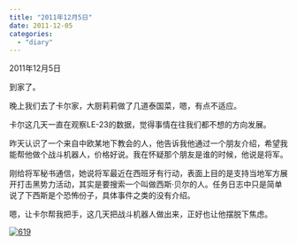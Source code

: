 ```yaml
---
title: "2011年12月5日"
date: 2011-12-05
categories: 
  - "diary"
---
```


2011年12月5日

到家了。

晚上我们去了卡尔家，大厨莉莉做了几道泰国菜，嗯，有点不适应。

卡尔这几天一直在观察LE-23的数据，觉得事情在往我们都不想的方向发展。

昨天认识了一个来自中欧某地下教会的人，他告诉我他通过一个朋友介绍，希望我能帮他做个战斗机器人，价格好说。我在怀疑那个朋友是谁的时候，他说是将军。

刚给将军秘书通信，她说将军最近在西班牙有行动，表面上目的是支持当地军方展开打击黑势力活动，其实是要搜索一个叫做西斯·贝尔的人。任务日志中只是简单说了下西斯是个恐怖份子，具体事件之类的没有介绍。

嗯，让卡尔帮我把手，这几天把战斗机器人做出来，正好也让他摆脱下焦虑。

[![](/blog/images/619.jpg "619")](http://lofyer.org/wp-content/uploads/2011/12/619.jpg)
